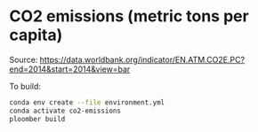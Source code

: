 # CO2 emissions (metric tons per capita)

Source: https://data.worldbank.org/indicator/EN.ATM.CO2E.PC?end=2014&start=2014&view=bar

To build:

```sh
conda env create --file environment.yml
conda activate co2-emissions
ploomber build
```